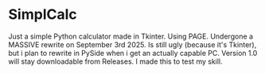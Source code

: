 # SimplCalc
Just a simple Python calculator made in Tkinter.
Using PAGE.
Undergone a MASSIVE rewrite on September 3rd 2025.
Is still ugly (because it's Tkinter), but i plan to rewrite in PySide when i get an actually capable PC.
Version 1.0 will stay downloadable from Releases.
I made this to test my skill.

